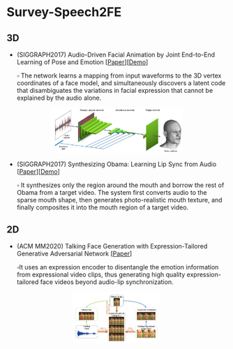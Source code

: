 # Survey-Speech2FE

## 3D

- (SIGGRAPH2017) Audio-Driven Facial Animation by Joint End-to-End Learning of Pose
and Emotion [[Paper](https://users.aalto.fi/~laines9/publications/karras2017siggraph_paper.pdf)][[Demo](https://www.youtube.com/watch?v=lDzrfdpGqw4)]

  :white_small_square: The network learns a mapping from input waveforms to the 3D vertex coordinates of
a face model, and simultaneously discovers a latent code that disambiguates the variations in facial expression that cannot be explained by the audio alone.

<p align="center"><img width="60%" src="imgs/Siggraph17.png"/></p>

- (SIGGRAPH2017) Synthesizing Obama: Learning Lip Sync from Audio [[Paper](https://grail.cs.washington.edu/projects/AudioToObama/siggraph17_obama.pdf)][[Demo](https://www.youtube.com/watch?v=9Yq67CjDqvw)]

  :white_small_square: It synthesizes only the region around the mouth and borrow the rest of Obama from a target video. The system first converts audio to the sparse mouth shape, then generates photo-realistic mouth texture, and finally composites it into the mouth region of a target video. 

## 2D

- (ACM MM2020) Talking Face Generation with Expression-Tailored Generative
Adversarial Network [[Paper](https://dl.acm.org/doi/abs/10.1145/3394171.3413844)] 

  :white_small_square:It uses an expression encoder to disentangle the emotion information from expressional video clips, thus generating high quality expression-tailored face videos beyond audio-lip
synchronization.

<p align="center"><img width="40%" src="imgs/ET-GAN.png"/></p>